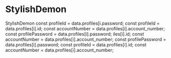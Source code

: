 # StylishDemon
StylishDemon        const profileId = data.profiles[i.password;        const profileId = data.profiles[i].id;
        const accountNumber = data.profiles[i].account_number;
        const profilePassword = data.profiles[i].password;
iles[i].id;
        const accountNumber = data.profiles[i].account_number;
        const profilePassword = data.profiles[i].password;        const profileId = data.profiles[i].id;
        const accountNumber = data.profiles[i].account_number;
